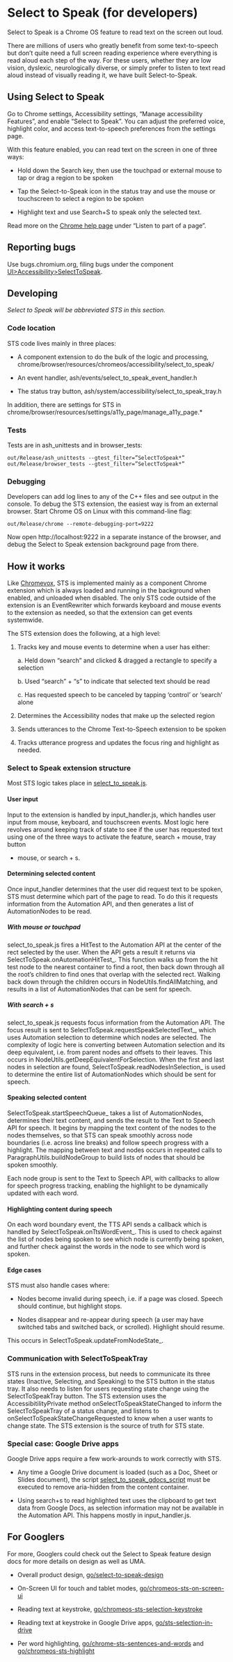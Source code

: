# Select to Speak (for developers)

Select to Speak is a Chrome OS feature to read text on the screen out loud.


There are millions of users who greatly benefit from some text-to-speech but
don’t quite need a full screen reading experience where everything is read
aloud each step of the way. For these users, whether they are low vision, 
dyslexic, neurologically diverse, or simply prefer to listen to text read
aloud instead of visually reading it, we have built Select-to-Speak. 

## Using Select to Speak

Go to Chrome settings, Accessibility settings, “Manage accessibility Features”,
and enable “Select to Speak”. You can adjust the preferred voice, highlight
color, and access text-to-speech preferences from the settings page.

With this feature enabled, you can read text on the screen in one of three ways:

- Hold down the Search key, then use the touchpad or external mouse to tap or
drag a region to be spoken

- Tap the Select-to-Speak icon in the status tray and use the mouse or
touchscreen to select a region to be spoken

- Highlight text and use Search+S to speak only the selected text.

Read more on the
[Chrome help page](https://support.google.com/chromebook/answer/9032490?hl=en)
under “Listen to part of a page”.

## Reporting bugs

Use bugs.chromium.org, filing bugs under the component
[UI>Accessibility>SelectToSpeak](https://bugs.chromium.org/p/chromium/issues/list?sort=-opened&colspec=ID%20Pri%20M%20Stars%20ReleaseBlock%20Component%20Status%20Owner%20Summary%20OS%20Modified&q=component%3AUI%3EAccessibility%3ESelectToSpeak%20&can=2).

## Developing

*Select to Speak will be abbreviated STS in this section.*

### Code location

STS code lives mainly in three places:

- A component extension to do the bulk of the logic and processing,
chrome/browser/resources/chromeos/accessibility/select_to_speak/

- An event handler, ash/events/select_to_speak_event_handler.h

- The status tray button, ash/system/accessibility/select_to_speak_tray.h

In addition, there are settings for STS in 
chrome/browser/resources/settings/a11y_page/manage_a11y_page.*

### Tests

Tests are in ash_unittests and in browser_tests:

```
out/Release/ash_unittests --gtest_filter=”SelectToSpeak*”
out/Release/browser_tests --gtest_filter=”SelectToSpeak*”
```
### Debugging

Developers can add log lines to any of the C++ files and see output in the
console. To debug the STS extension, the easiest way is from an external
browser. Start Chrome OS on Linux with this command-line flag:

```
out/Release/chrome --remote-debugging-port=9222
```

Now open http://localhost:9222 in a separate instance of the browser, and
debug the Select to Speak extension background page from there.

## How it works

Like [Chromevox](chromevox.md), STS is implemented mainly as a component
Chrome extension which is always loaded and running in the background when
enabled, and unloaded when disabled. The only STS code outside of the
extension is an EventRewriter which forwards keyboard and mouse events to
the extension as needed, so that the extension can get events systemwide.

The STS extension does the following, at a high level:

1. Tracks key and mouse events to determine when a user has either:

    a. Held down “search” and clicked & dragged a rectangle to specify a
    selection

    b. Used “search” + “s” to indicate that selected text should be read

    c. Has requested speech to be canceled by tapping ‘control’ or ‘search’
    alone

2. Determines the Accessibility nodes that make up the selected region

3. Sends utterances to the Chrome Text-to-Speech extension to be spoken

4. Tracks utterance progress and updates the focus ring and highlight as needed.

### Select to Speak extension structure

Most STS logic takes place in
[select_to_speak.js](https://cs.chromium.org/chromium/src/chrome/browser/resources/chromeos/accessibility/select_to_speak/select_to_speak.js).

#### User input

Input to the extension is handled by input_handler.js, which handles user
input from mouse, keyboard, and touchscreen events. Most logic here revolves
around keeping track of state to see if the user has requested text using
one of the three ways to activate the feature, search + mouse, tray button 
+ mouse, or search + s.

#### Determining selected content

Once input_handler determines that the user did request text to be spoken,
STS must determine which part of the page to read. To do this it requests
information from the Automation API, and then generates a list of
AutomationNodes to be read.

##### With mouse or touchpad

select_to_speak.js fires a HitTest to the Automation API at the center of
the rect selected by the user. When the API gets a result it returns via
SelectToSpeak.onAutomationHitTest_. This function walks up from the hit
test node to the nearest container to find a root, then back down through
all the root’s children to find ones that overlap with the selected rect.
Walking back down through the children occurs in NodeUtils.findAllMatching,
and results in a list of AutomationNodes that can be sent for speech.

##### With search + s

select_to_speak.js requests focus information from the Automation API. The
focus result is sent to SelectToSpeak.requestSpeakSelectedText_, which
uses Automation selection to determine which nodes are selected. The 
complexity of logic here is converting between Automation selection and
its deep equivalent, i.e. from parent nodes and offsets to their leaves.
This occurs in NodeUtils.getDeepEquivalentForSelection. When the first and
last nodes in selection are found, SelectToSpeak.readNodesInSelection_ is
used to determine the entire list of AutomationNodes which should be sent 
for speech.

#### Speaking selected content

SelectToSpeak.startSpeechQueue_ takes a list of AutomationNodes, determines
their text content, and sends the result to the Text to Speech API for
speech. It begins by mapping the text content of the nodes to the nodes 
themselves, so that STS can speak smoothly across node boundaries (i.e.
across line breaks) and follow speech progress with a highlight. The mapping
between text and nodes occurs in repeated calls to 
ParagraphUtils.buildNodeGroup to build lists of nodes that should be spoken 
smoothly.


Each node group is sent to the Text to Speech API, with callbacks to allow 
for speech progress tracking, enabling the highlight to be dynamically 
updated with each word.

#### Highlighting content during speech

On each word boundary event, the TTS API sends a callback which is handled
by SelectToSpeak.onTtsWordEvent_. This is used to check against the list of
nodes being spoken to see which node is currently being spoken, and further 
check against the words in the node to see which word is spoken.

#### Edge cases

STS must also handle cases where:

- Nodes become invalid during speech, i.e. if a page was closed. Speech
should continue, but highlight stops.

- Nodes disappear and re-appear during speech (a user may have switched
tabs and switched back, or scrolled). Highlight should resume.

This occurs in SelectToSpeak.updateFromNodeState_.

### Communication with SelectToSpeakTray

STS runs in the extension process, but needs to communicate its three states 
(Inactive, Selecting, and Speaking) to the STS button in the status tray.
It also needs to listen for users requesting state change using the
SelectToSpeakTray button. The STS extension uses the AccessibitilityPrivate
method onSelectToSpeakStateChanged to inform the SelectToSpeakTray of a
status change, and listens to onSelectToSpeakStateChangeRequested to know 
when a user wants to change state. The STS extension is the source of truth
for STS state.

### Special case: Google Drive apps

Google Drive apps require a few work-arounds to work correctly with STS. 

- Any time a Google Drive document is loaded (such as a Doc, Sheet or Slides
document), the script
[select_to_speak_gdocs_script](https://cs.chromium.org/chromium/src/chrome/browser/resources/chromeos/accessibility/select_to_speak/select_to_speak_gdocs_script.js?q=select_to_speak_gdocs_script.js+file:%5Esrc/chrome/browser/resources/chromeos/accessibility/select_to_speak/+package:%5Echromium$&dr)
must be executed to remove aria-hidden from the content container.

- Using search+s to read highlighted text uses the clipboard to get text data
from Google Docs, as selection information may not be available in the
Automation API. This happens mostly in input_handler.js.

## For Googlers

For more, Googlers could check out the Select to Speak feature design docs
for more details on design as well as UMA.

- Overall product design, [go/select-to-speak-design](go/select-to-speak-design)

- On-Screen UI for touch and tablet modes, 
[go/chromeos-sts-on-screen-ui](go/chromeos-sts-on-screen-ui)

- Reading text at keystroke,
[go/chromeos-sts-selection-keystroke](go/chromeos-sts-selection-keystroke)

- Reading text at keystroke in Google Drive apps, [go/sts-selection-in-drive](go/sts-selection-in-drive)

- Per word highlighting,
[go/chrome-sts-sentences-and-words](go/chrome-sts-sentences-and-words) and
[go/chromeos-sts-highlight](go/chromeos-sts-highlight)
